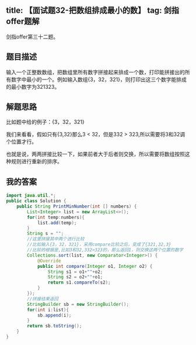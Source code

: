title: 【面试题32-把数组排成最小的数】
tag: 剑指offer题解
---
剑指offer第三十二题。
<!-- more -->
## 题目描述

输入一个正整数数组，把数组里所有数字拼接起来排成一个数，打印能拼接出的所有数字中最小的一个。例如输入数组{3，32，321}，则打印出这三个数字能排成的最小数字为321323。

## 解题思路

比如题中给的例子：{3，32，321}

我们来看看，假如只有{3,32}那么3 < 32，但是332 > 323,所以需要将3和32调个位置才行。

也就是说，两两拼接比较一下，如果前者大于后者则交换，所以需要将数组按照这种规则进行重新的排序。

## 我的答案

```java
import java.util.*;
public class Solution {
    public String PrintMinNumber(int [] numbers) {
        List<Integer> list = new ArrayList<>();
        for(int temp:numbers){
            list.add(temp);
        }
        String s = "";
        //这里拼接其中两个进行比较
        //比如输入{3，32，321}，采用compare比较之后，变成了{321,32,3}
        //比较的根据是,比如3和32,332>323的，那么返回1，则交换这两个位置的数字
        Collections.sort(list, new Comparator<Integer>() {
            @Override
            public int compare(Integer o1, Integer o2) {
                String s1 = o1+""+o2;
                String s2 = o2+""+o1;
                return s1.compareTo(s2);
            }
        });
        //拼接结果返回
        StringBuilder sb = new StringBuilder();
        for(int i:list){
            sb.append(i);
        }
        return sb.toString();
    }
}
```
